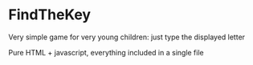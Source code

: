 # FindTheKey
Very simple game for very young children: just type the displayed letter

Pure HTML + javascript, everything included in a single file
